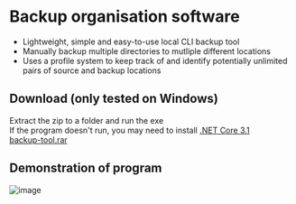 # Backup organisation software
- Lightweight, simple and easy-to-use local CLI backup tool
- Manually backup multiple directories to mutliple different locations
- Uses a profile system to keep track of and identify potentially unlimited pairs of source and backup locations

## Download (only tested on Windows)
Extract the zip to a folder and run the exe\
If the program doesn't run, you may need to install [.NET Core 3.1](https://dotnet.microsoft.com/download/dotnet/thank-you/sdk-3.1.412-windows-x64-installer)\
[backup-tool.rar](https://github.com/elliot-mb/backup-utility/raw/master/backup-tool.rar)

## Demonstration of program
![image](https://user-images.githubusercontent.com/45922387/131898659-b4836337-9f58-41f9-a47f-affad903f4a4.png)




